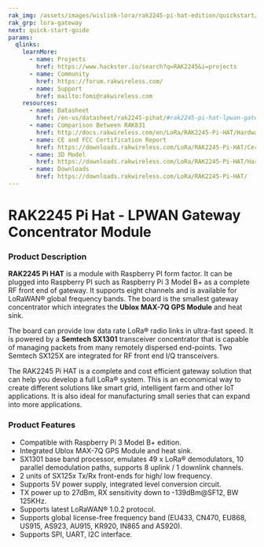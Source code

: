 ```yaml
---
rak_img: /assets/images/wislink-lora/rak2245-pi-hat-edition/quickstart/1.product-overview/1.index/RAK2245-pi-hat.svg
rak_grp: lora-gateway
next: quick-start-guide
params:
  qlinks:
    learnMore:
      - name: Projects 
        href: https://www.hackster.io/search?q=RAK2245&i=projects
      - name: Community
        href: https://forum.rakwireless.com/
      - name: Support
        href: mailto:fomi@rakwireless.com
    resources:
      - name: Datasheet
        href: /en-us/datasheet/rak2245-pihat/#rak2245-pi-hat-lpwan-gateway-concentrator-module
      - name: Comparison Between RAK831
        href: http://docs.rakwireless.com/en/LoRa/RAK2245-Pi-HAT/Hardware-Specification/RAK2245_RAK831_Design_Guide_Comparison.pdf
      - name: CE and FCC Certification Report
        href: https://downloads.rakwireless.com/LoRa/RAK2245-Pi-HAT/Certification-Report/
      - name: 3D Model
        href: https://downloads.rakwireless.com/LoRa/RAK2245-Pi-HAT/Hardware-Specification/RAK2245_Pi_HAT-3D-File.zip
      - name: Downloads
        href: https://downloads.rakwireless.com/LoRa/RAK2245-Pi-HAT/
---
```


# RAK2245 Pi Hat - LPWAN Gateway Concentrator Module

<rk-img
  src="/assets/images/wislink-lora/rak2245-pi-hat-edition/datasheet/rak2245-pihat-overview.png"
  width="50%"
  caption="RAK2245 Pi Hat"
/>

### Product Description

**RAK2245 Pi HAT** is a module with Raspberry PI form factor. It can be plugged into
Raspberry PI such as Raspberry Pi 3 Model B+ as a complete RF front end of gateway. It supports eight channels and is available for LoRaWAN® global frequency bands. The board is the smallest gateway concentrator which integrates the **Ublox MAX-7Q GPS Module** and heat sink.

The board can provide low data rate LoRa® radio links in ultra-fast speed. It is powered by a **Semtech SX1301** transceiver concentrator that is capable of managing packets from many remotely dispersed end-points. Two Semtech SX125X are integrated for RF front end I/Q transceivers.

The RAK2245 Pi HAT is a complete and cost efficient gateway solution that can help you develop a full LoRa® system. This is an economical way to create different solutions like smart grid, intelligent farm and other IoT applications. It is also ideal for manufacturing small series that can expand into more applications.

<rk-btn
  src="../quickstart/"
  label="Get Started with RAK2245 Pi Hat - LPWAN Gateway Concentrator Module"
/>

<rk-quick-links :params="$frontmatter.params.qlinks" />

### Product Features

- Compatible with Raspberry Pi 3 Model B+ edition.
- Integrated Ublox MAX-7Q GPS Module and heat sink.
- SX1301 base band processor, emulates 49 x LoRa® demodulators, 10 parallel
  demodulation paths, supports 8 uplink / 1 downlink channels.
- 2 units of SX125x Tx/Rx front-ends for high/ low frequency.
- Supports 5V power supply, integrated level conversion circuit.
- TX power up to 27dBm, RX sensitivity down to -139dBm@SF12, BW 125KHz.
- Supports latest LoRaWAN® 1.0.2 protocol.
- Supports global license-free frequency band (EU433, CN470, EU868, US915, AS923, AU915, KR920, IN865 and AS920).
- Supports SPI, UART, I2C interface.

<rk-btn
  src="https://store.rakwireless.com/products/rak2245-pi-hat/"
  label="Buy a RAK2245 Raspberry Pi Hat LPWAN Gateway Concentrator Module"
  _blank
/>
